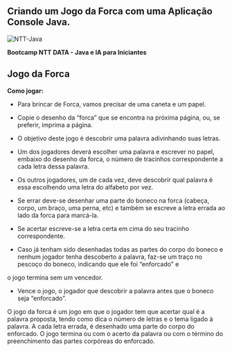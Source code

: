 ## Criando um Jogo da Forca com uma Aplicação Console Java.

![NTT-Java](https://github.com/user-attachments/assets/149e1032-79be-4f8a-8fb0-2019216b05e3)


**Bootcamp NTT DATA - Java e IA para Iniciantes**



## Jogo da Forca
**Como jogar:**
- Para brincar de Forca, vamos precisar de uma caneta e um papel.

  
- Copie o desenho da “forca” que se encontra na próxima página, ou, se preferir, imprima a página.

  
- O objetivo deste jogo é descobrir uma palavra adivinhando suas letras.

  
- Um dos jogadores deverá escolher uma palavra e escrever no papel, embaixo do desenho da 
forca, o número de tracinhos correspondente a cada letra dessa palavra.

- Os outros jogadores, um de cada vez, deve descobrir qual palavra é essa escolhendo uma letra 
do alfabeto por vez.

- Se errar deve-se desenhar uma parte do boneco na forca (cabeça, corpo, um braço, uma perna, 
etc) e também se escreve a letra errada ao lado da forca para marcá-la.

- Se acertar escreve-se a letra certa em cima do seu tracinho correspondente.
  
- Caso já tenham sido desenhadas todas as partes do corpo do boneco e nenhum jogador tenha 
descoberto a palavra, faz-se um traço no pescoço do boneco, indicando que ele foi “enforcado” e

o jogo termina sem um vencedor.
- Vence o jogo, o jogador que descobrir a palavra antes que o boneco seja “enforcado”.



O jogo da forca é um jogo em que o jogador tem que acertar qual é a palavra proposta, tendo como dica o número de letras e o tema ligado à palavra. A cada letra errada, é desenhado uma parte do corpo do enforcado. O jogo termina ou com o acerto da palavra ou com o término do preenchimento das partes corpóreas do enforcado. 






